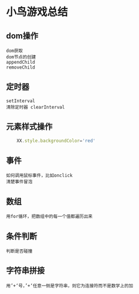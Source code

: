 # 小鸟游戏总结

## dom操作

    dom获取
    dom节点的创建
    appendChild
    removeChild
## 定时器
    setInterval
    清除定时器 clearInterval
## 元素样式操作
```js
    XX.style.backgroundColor='red'
```
## 事件
    如何调用鼠标事件，比如onclick
    清楚事件冒泡
## 数组
    用for循环，把数组中的每一个值都遍历出来
## 条件判断
    判断是否碰撞
## 字符串拼接
    用’+‘号，’+‘任意一侧是字符串，则它为连接符而不是数学上的加